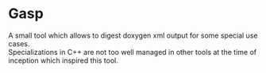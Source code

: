 # Gasp  

A small tool which allows to digest doxygen xml output for some special use cases.  
Specializations in C++ are not too well managed in other tools at the time of inception which inspired this tool.  
